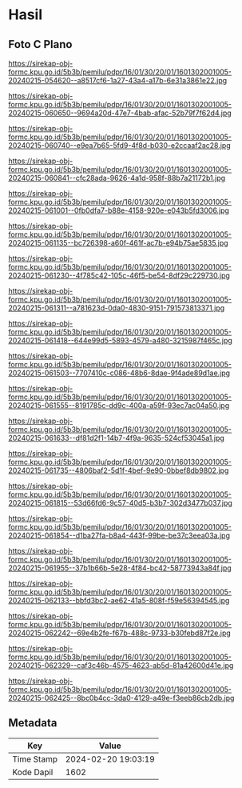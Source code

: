 # Hasil

## Foto C Plano

https://sirekap-obj-formc.kpu.go.id/5b3b/pemilu/pdpr/16/01/30/20/01/1601302001005-20240215-054620--a8517cf6-1a27-43a4-a17b-6e31a3861e22.jpg

https://sirekap-obj-formc.kpu.go.id/5b3b/pemilu/pdpr/16/01/30/20/01/1601302001005-20240215-060650--9694a20d-47e7-4bab-afac-52b79f7f62d4.jpg

https://sirekap-obj-formc.kpu.go.id/5b3b/pemilu/pdpr/16/01/30/20/01/1601302001005-20240215-060740--e9ea7b65-5fd9-4f8d-b030-e2ccaaf2ac28.jpg

https://sirekap-obj-formc.kpu.go.id/5b3b/pemilu/pdpr/16/01/30/20/01/1601302001005-20240215-060841--cfc28ada-9626-4a1d-958f-88b7a21172b1.jpg

https://sirekap-obj-formc.kpu.go.id/5b3b/pemilu/pdpr/16/01/30/20/01/1601302001005-20240215-061001--0fb0dfa7-b88e-4158-920e-e043b5fd3006.jpg

https://sirekap-obj-formc.kpu.go.id/5b3b/pemilu/pdpr/16/01/30/20/01/1601302001005-20240215-061135--bc726398-a60f-461f-ac7b-e94b75ae5835.jpg

https://sirekap-obj-formc.kpu.go.id/5b3b/pemilu/pdpr/16/01/30/20/01/1601302001005-20240215-061230--4f785c42-105c-46f5-be54-8df29c229730.jpg

https://sirekap-obj-formc.kpu.go.id/5b3b/pemilu/pdpr/16/01/30/20/01/1601302001005-20240215-061311--a781623d-0da0-4830-9151-791573813371.jpg

https://sirekap-obj-formc.kpu.go.id/5b3b/pemilu/pdpr/16/01/30/20/01/1601302001005-20240215-061418--644e99d5-5893-4579-a480-3215987f465c.jpg

https://sirekap-obj-formc.kpu.go.id/5b3b/pemilu/pdpr/16/01/30/20/01/1601302001005-20240215-061503--7707410c-c086-48b6-8dae-9f4ade89d1ae.jpg

https://sirekap-obj-formc.kpu.go.id/5b3b/pemilu/pdpr/16/01/30/20/01/1601302001005-20240215-061555--8191785c-dd9c-400a-a59f-93ec7ac04a50.jpg

https://sirekap-obj-formc.kpu.go.id/5b3b/pemilu/pdpr/16/01/30/20/01/1601302001005-20240215-061633--df81d2f1-14b7-4f9a-9635-524cf53045a1.jpg

https://sirekap-obj-formc.kpu.go.id/5b3b/pemilu/pdpr/16/01/30/20/01/1601302001005-20240215-061735--4806baf2-5d1f-4bef-9e90-0bbef8db9802.jpg

https://sirekap-obj-formc.kpu.go.id/5b3b/pemilu/pdpr/16/01/30/20/01/1601302001005-20240215-061815--53d66fd6-9c57-40d5-b3b7-302d3477b037.jpg

https://sirekap-obj-formc.kpu.go.id/5b3b/pemilu/pdpr/16/01/30/20/01/1601302001005-20240215-061854--d1ba27fa-b8a4-443f-99be-be37c3eea03a.jpg

https://sirekap-obj-formc.kpu.go.id/5b3b/pemilu/pdpr/16/01/30/20/01/1601302001005-20240215-061955--37b1b66b-5e28-4f84-bc42-58773943a84f.jpg

https://sirekap-obj-formc.kpu.go.id/5b3b/pemilu/pdpr/16/01/30/20/01/1601302001005-20240215-062133--bbfd3bc2-ae62-41a5-808f-f59e56394545.jpg

https://sirekap-obj-formc.kpu.go.id/5b3b/pemilu/pdpr/16/01/30/20/01/1601302001005-20240215-062242--69e4b2fe-f67b-488c-9733-b30febd87f2e.jpg

https://sirekap-obj-formc.kpu.go.id/5b3b/pemilu/pdpr/16/01/30/20/01/1601302001005-20240215-062329--caf3c46b-4575-4623-ab5d-81a42600d41e.jpg

https://sirekap-obj-formc.kpu.go.id/5b3b/pemilu/pdpr/16/01/30/20/01/1601302001005-20240215-062425--8bc0b4cc-3da0-4129-a49e-f3eeb86cb2db.jpg


## Metadata

| Key        | Value               |
| ---------- | ------------------- |
| Time Stamp | 2024-02-20 19:03:19 |
| Kode Dapil | 1602                |



